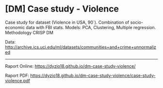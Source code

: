 # [DM] Case study - Violence

Case study for dataset (Violence in USA, 90`). Combination of socio-economic data with FBI stats. Models: PCA, Clustering, Multiple regression. Methodology CRISP DM

Data: http://archive.ics.uci.edu/ml/datasets/communities+and+crime+unnormalized 

---

Raport Online: https://dyzio18.github.io/dm-case-study-violence/

Raport PDF: https://dyzio18.github.io/dm-case-study-violence/case-study-violence.pdf
